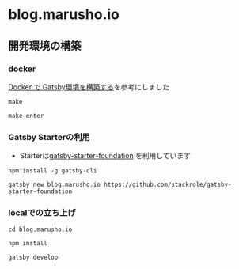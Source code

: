 # blog.marusho.io

## 開発環境の構築

### docker

[Docker で Gatsby環境を構築する](https://collapse-natsu.com/post/createEnvForGatsbyWithDocker)を参考にしました

```
make

make enter
```

### Gatsby Starterの利用

- Starterは[gatsby-starter-foundation](https://www.gatsbyjs.com/starters/stackrole/gatsby-starter-foundation) を利用しています
```
npm install -g gatsby-cli

gatsby new blog.marusho.io https://github.com/stackrole/gatsby-starter-foundation
```

### localでの立ち上げ

```
cd blog.marusho.io

npm install

gatsby develop
```
